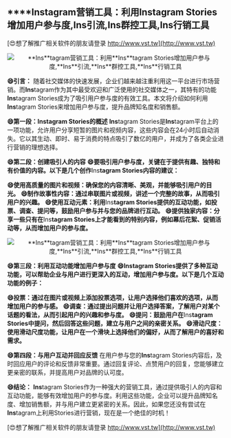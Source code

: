 ## ****Ins**tagram营销工具：利用**Ins**tagram Stories增加用户参与度,**Ins**引流,**Ins**群控工具,**Ins**行销工具**

[😍想了解推广相关软件的朋友请登录 http://www.vst.tw](http://www.vst.tw)

 <center><img src="https://vst.tw/MP4/tuiguang/png/1.png" alt="**Ins**tagram营销工具：利用**Ins**tagram Stories增加用户参与度,**Ins**引流,**Ins**群控工具,**Ins**行销工具"></center>

**😄引言：**
随着社交媒体的快速发展，企业们越来越注重利用这一平台进行市场营销。而**Ins**tagram作为其中最受欢迎和广泛使用的社交媒体之一，其特有的功能**Ins**tagram Stories成为了吸引用户参与度的有效工具。本文将介绍如何利用**Ins**tagram Stories来增加用户参与度，提升品牌知名度和销售额。

**😄第一段：**Ins**tagram Stories的概述**
**Ins**tagram Stories是**Ins**tagram平台上的一项功能，允许用户分享短暂的图片和视频内容，这些内容会在24小时后自动消失。它以其生动、即时、易于消费的特点吸引了数亿的用户，并成为了各类企业进行营销的理想选择。

**😄第二段：创建吸引人的内容**
**😄要吸引用户参与度，关键在于提供有趣、独特和有价值的内容。以下是几个创作**Ins**tagram Stories内容的建议：**

**😄使用高质量的图片和视频：确保您的内容清晰、美观，并能够吸引用户的目光。**
**😄制作故事性内容：通过串联图片或视频，讲述一个完整的故事，从而吸引用户的兴趣。**
**😄使用互动元素：利用**Ins**tagram Stories提供的互动功能，如投票、调查、提问等，鼓励用户参与并与您的品牌进行互动。**
**😄提供独家内容：分享一些只有在**Ins**tagram Stories上才能看到的特别内容，例如幕后花絮、促销活动等，从而增加用户的参与度。**

 <center><img src="https://vst.tw/MP4/tuiguang/png/1.png" alt="**Ins**tagram营销工具：利用**Ins**tagram Stories增加用户参与度,**Ins**引流,**Ins**群控工具,**Ins**行销工具"></center>

**😄第三段：利用互动功能增加用户参与度**
**😄**Ins**tagram Stories提供了多种互动功能，可以帮助企业与用户进行更深入的互动，增加用户参与度。以下是几个互动功能的例子：**

**😄投票：通过在图片或视频上添加投票选项，让用户选择他们喜欢的选项，从而增加用户的参与感。**
**😄调查：通过提出问题并让用户选择答案，了解用户对某个话题的看法，从而引起用户的兴趣和参与度。**
**😄提问：鼓励用户在**Ins**tagram Stories中提问，然后回答这些问题，建立与用户之间的亲密关系。**
**😄滑动尺度：使用滑动尺度功能，让用户在一个滑块上选择他们的偏好，从而了解用户的喜好和需求。**

**😄第四段：与用户互动并回应反馈**
在用户参与您的**Ins**tagram Stories内容后，及时回应用户的评论和反馈非常重要。通过回复评论、点赞用户的回复，您能够建立更亲密的联系，并提高用户对品牌的认可度。

**😄结论：**
**Ins**tagram Stories作为一种强大的营销工具，通过提供吸引人的内容和互动功能，能够有效增加用户的参与度。利用这些功能，企业可以提升品牌知名度、增加销售额，并与用户建立更紧密的关系。因此，如果您还没有尝试在**Ins**tagram上利用Stories进行营销，现在是一个绝佳的时机！

[😍想了解推广相关软件的朋友请登录 http://www.vst.tw](http://www.vst.tw)




